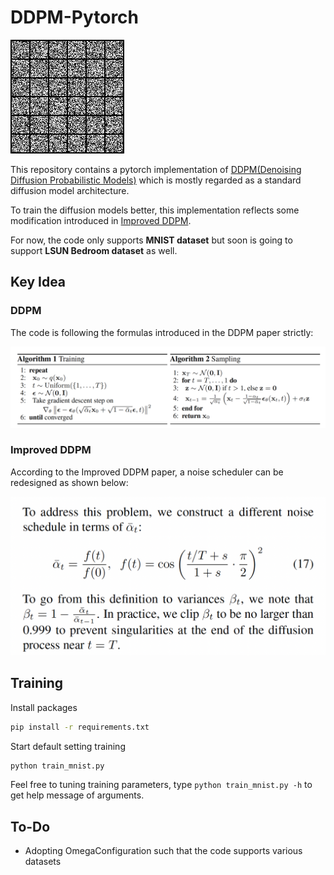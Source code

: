 # DDPM-Pytorch
![60 epochs training from scratch](assets/demo.gif "60 epochs training from scratch")

This repository contains a pytorch implementation of [DDPM(Denoising Diffusion Probabilistic Models)](https://arxiv.org/abs/2006.11239) which is mostly regarded as a standard diffusion model architecture.

To train the diffusion models better, this implementation reflects some modification introduced in [Improved DDPM](https://arxiv.org/abs/2102.09672).

For now, the code only supports **MNIST dataset** but soon is going to support **LSUN Bedroom dataset** as well.

## Key Idea

### DDPM
The code is following the formulas introduced in the DDPM paper strictly:

![Alt text](./assets/image.png)


### Improved DDPM

According to the Improved DDPM paper, a noise scheduler can be redesigned as shown below:

![Alt text](./assets/image-1.png)


## Training
Install packages
```bash
pip install -r requirements.txt
```
Start default setting training 
```bash
python train_mnist.py
```
Feel free to tuning training parameters, type `python train_mnist.py -h` to get help message of arguments.


## To-Do

- Adopting OmegaConfiguration such that the code supports various datasets

